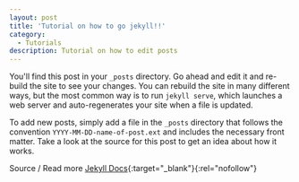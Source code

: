 ```yaml
---
layout: post
title: 'Tutorial on how to go jekyll!!'
category:
  - Tutorials
description: Tutorial on how to edit posts
---
```

You'll find this post in your `_posts` directory. Go ahead and edit it and re-build
the site to see your changes. You can rebuild the site in many different ways, but
the most common way is to run `jekyll serve`, which launches a web server and
auto-regenerates your site when a file is updated.

To add new posts, simply add a file in the `_posts` directory that follows the
convention `YYYY-MM-DD-name-of-post.ext` and includes the necessary front matter.
Take a look at the source for this post to get an idea about how it works.

Source / Read more [Jekyll Docs](https://jekyllrb.com/docs/quickstart/){:target="_blank"}{:rel="nofollow"}

